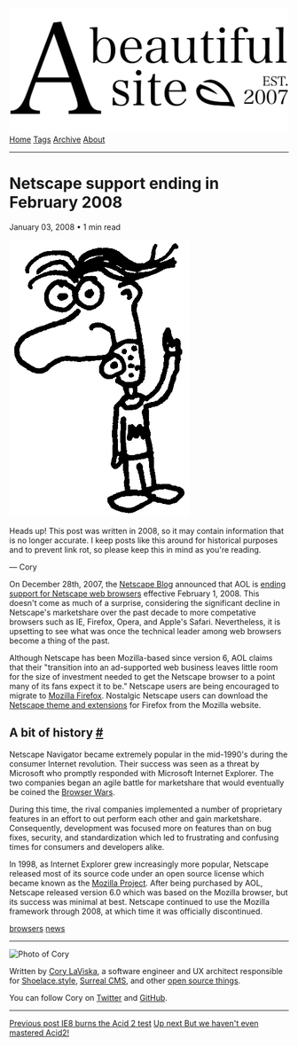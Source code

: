 <a href="../../index.html" class="header-link"><img src="../../images/logos/wordmark.svg" alt="A Beautiful Site" class="wordmark" /></a> <a href="../../index.html" class="nav-item">Home</a> <a href="../../tags/index.html" class="nav-item">Tags</a> <a href="../index.html" class="nav-item">Archive</a> <a href="../../about/index.html" class="nav-item">About</a>

---

# Netscape support ending in February 2008

January 03, 2008 • 1 min read

![A drawing of a cartoon man pointing upwards](../../images/artwork/pointer.gif)

Heads up! This post was written in 2008, so it may contain information that is no longer accurate. I keep posts like this around for historical purposes and to prevent link rot, so please keep this in mind as you're reading.

— Cory

On December 28th, 2007, the [Netscape Blog](http://blog.netscape.com/) announced that AOL is [ending support for Netscape web browsers](http://blog.netscape.com/2007/12/28/end-of-support-for-netscape-web-browsers/) effective February 1, 2008. This doesn't come as much of a surprise, considering the significant decline in Netscape's marketshare over the past decade to more competative browsers such as IE, Firefox, Opera, and Apple's Safari. Nevertheless, it is upsetting to see what was once the technical leader among web browsers become a thing of the past.

Although Netscape has been Mozilla-based since version 6, AOL claims that their "transition into an ad-supported web business leaves little room for the size of investment needed to get the Netscape browser to a point many of its fans expect it to be." Netscape users are being encouraged to migrate to [Mozilla Firefox](http://firefox.com/). Nostalgic Netscape users can download the [Netscape theme and extensions](https://addons.mozilla.org/en-US/firefox/user/56836) for Firefox from the Mozilla website.

## A bit of history <a href="#a-bit-of-history" class="direct-link">#</a>

Netscape Navigator became extremely popular in the mid-1990's during the consumer Internet revolution. Their success was seen as a threat by Microsoft who promptly responded with Microsoft Internet Explorer. The two companies began an agile battle for marketshare that would eventually be coined the [Browser Wars](http://en.wikipedia.org/wiki/Browser_wars).

During this time, the rival companies implemented a number of proprietary features in an effort to out perform each other and gain marketshare. Consequently, development was focused more on features than on bug fixes, security, and standardization which led to frustrating and confusing times for consumers and developers alike.

In 1998, as Internet Explorer grew increasingly more popular, Netscape released most of its source code under an open source license which became known as the [Mozilla Project](http://www.mozilla.org/). After being purchased by AOL, Netscape released version 6.0 which was based on the Mozilla browser, but its success was minimal at best. Netscape continued to use the Mozilla framework through 2008, at which time it was officially discontinued.

<a href="../../tags/browsers/index.html" class="post-tag">browsers</a> <a href="../../tags/news/index.html" class="post-tag">news</a>

---

<img src="http://0.gravatar.com/avatar/bf1b3b95fd5b096a3592247c29667b33?s=512" alt="Photo of Cory" class="avatar avatar-small" />

Written by [Cory LaViska](../../index-4.html), a software engineer and UX architect responsible for [Shoelace.style](https://shoelace.style/), [Surreal CMS](https://www.surrealcms.com/), and other [open source things](https://github.com/claviska).

You can follow Cory on [Twitter](https://twitter.com/claviska) and [GitHub](https://github.com/claviska).

---

<a href="../ie8-burns-the-acid-2-test/index.html" class="post-nav-previous"><span class="small">Previous post</span> IE8 burns the Acid 2 test</a> <a href="../but-we-havent-even-mastered-acid2/index.html" class="post-nav-next"><span class="small">Up next</span> But we haven't even mastered Acid2!</a>

